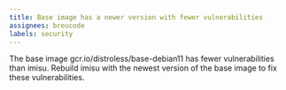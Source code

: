 ```yaml
---
title: Base image has a newer version with fewer vulnerabilities 
assignees: breucode
labels: security
---
```

The base image gcr.io/distroless/base-debian11 has fewer vulnerabilities than imisu.
Rebuild imisu with the newest version of the base image to fix these vulnerabilities.